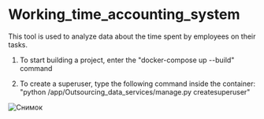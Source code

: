 # Working_time_accounting_system
This tool is used to analyze data about the time spent by employees on their tasks.

1. To start building a project, enter the "docker-compose up --build" command

2. To create a superuser, type the following command inside the container:
"python /app/Outsourcing_data_services/manage.py createsuperuser"

![Снимок](https://github.com/MaximKvashennikov/Working_time_accounting_system/assets/64595211/0a666714-124e-4dcd-a690-3cde5ae7a660)
